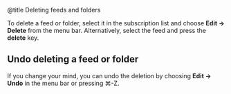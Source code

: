 @title Deleting feeds and folders


To delete a feed or folder, select it in the subscription list and choose **Edit → Delete** from the menu bar. Alternatively, select the feed and press the **delete** key.


Undo deleting a feed or folder
------------------------------

If you change your mind, you can undo the deletion by choosing **Edit → Undo** in the menu bar or pressing ⌘-Z.